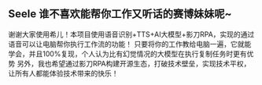 Seele
谁不喜欢能帮你工作又听话的赛博妹妹呢~
------------------------------------------------
谢谢大家使用希儿！本项目使用语音识别+TTS+AI大模型+影刀RPA，实现的通过语音可以让电脑帮你执行工作流的功能！
只要将你的工作教给电脑一遍，它就能学会，并且100%复现，个人认为比有幻觉情况的大模型在执行复制任务时更有优势
另外，我也希望通过影刀RPA构建开源生态，打破技术壁垒，实现技术平权，让所有人都能体验技术带来的快乐！
